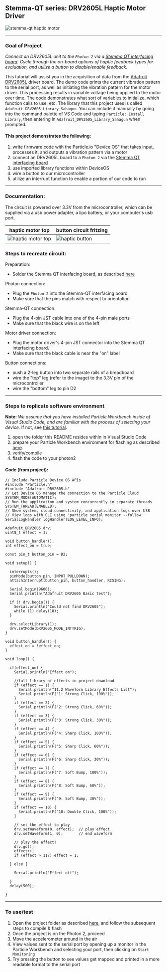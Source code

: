 ## Stemma-QT series: DRV2605L Haptic Motor Driver

![stemma-qt haptic motor](2605_persp.JPG)

---

### Goal of Project 

*Connect an DRV2605L unit to the `Photon 2` via a [Stemma QT interfacing board](https://www.adafruit.com/product/2305).  Cycle through the on-board options of haptic feedback types for evaluation, and utilize a button to disable/enable feedback.*

This tutorial will assist you in the acquisition of data from the [Adafruit DRV2605L](https://www.adafruit.com/product/3886) driver board.  The demo code prints the current vibration pattern to the serial port, as well as initiating the vibration pattern for the motor driver.  This processing results in variable voltage being applied to the motor over time.  The code demonstrates what sort of variables to initialize, which function calls to use, etc.  The library that this project uses is called `Adafruit_DRV2605_Library_Sahagun`.  You can include it manually by going into the command palette of VS Code and typing `Particle: Install Library`, then entering in `Adafruit_DRV2605_Library_Sahagun` when prompted.

#### This project demonstrates the following:

1. write firmware code with the Particle.io "Device OS" that takes input, processes it, and outputs a vibration pattern via a motor
1. connect an DRV2605L board to a `Photon 2` via the [Stemma QT interfacing board](https://www.adafruit.com/product/4515)
1. use imported library functions within DeviceOS
1. wire a button to our microcontroller
1. utilize an interrupt function to enable a portion of our code to run

---

### Documentation: 

The circuit is powered over 3.3V from the microcontroller, which can be supplied via a usb power adapter, a lipo battery, or your computer's usb port.

haptic motor top| button circuit fritzing
--- | ---
![haptic motor top](2605_top.JPG) | ![haptic button](haptic_motor.png) 

### Steps to recreate circuit:

Preparation:

- Solder the Stemma QT interfacing board, as described [here](https://www.youtube.com/watch?v=DHG7GmUL8wM&ab_channel=loopstick)

Photon connection:

- Plug the `Photon 2` into the Stemma-QT interfacing board
- Make sure that the pins match with respect to orientation

Stemma-QT connection:

- Plug the 4-pin JST cable into one of the 4-pin male ports
- Make sure that the black wire is on the left

Motor driver connection:

- Plug the motor driver's 4-pin JST connector into the Stemma QT interfacing board.  
- Make sure that the black cable is near the "on" label

Button connections:

- push a 2-leg button into two separate rails of a breadboard
- wire the "top" leg (refer to the image) to the 3.3V pin of the microcontroller
- wire the "bottom" leg to pin D2

---

### Steps to replicate software environment

**Note:** *We assume that you have installed Particle Workbench inside of Visual Studio Code, and are familiar with the process of selecting your device.*  If not, see [this tutorial](https://github.com/Berkeley-MDes/tdf-fa24-equilet/blob/main/_tutorials/installation_compilation/p2_pw_tutorial/README.md).

1. open the folder this README resides within in Visual Studio Code
1. prepare your Particle Workbench environment for flashing as described [here](https://github.com/Berkeley-MDes/24f-desinv-202/wiki/Particle-Workbench#setting-a-project-up).
1. verify/compile
1. flash the code to your photon2 

#### Code (from project):

```
// Include Particle Device OS APIs
#include "Particle.h"
#include "Adafruit_DRV2605.h"
// Let Device OS manage the connection to the Particle Cloud
SYSTEM_MODE(AUTOMATIC);
// Run the application and system concurrently in separate threads
SYSTEM_THREAD(ENABLED);
// Show system, cloud connectivity, and application logs over USB
// View logs with CLI using 'particle serial monitor --follow'
SerialLogHandler logHandler(LOG_LEVEL_INFO);

Adafruit_DRV2605 drv;
uint8_t effect = 1;

void button_handler();
int effect_on = true;

const pin_t button_pin = D2;

void setup() {
  
  interrupts();
  pinMode(button_pin, INPUT_PULLDOWN);
  attachInterrupt(button_pin, button_handler, RISING);

  Serial.begin(9600);
  Serial.println("Adafruit DRV2605 Basic test");
  
  if (! drv.begin()) {
    Serial.println("Could not find DRV2605");
    while (1) delay(10);
  }
 
  drv.selectLibrary(1);  
  drv.setMode(DRV2605_MODE_INTTRIG); 
}

void button_handler() {
  effect_on = !effect_on;
}

void loop() {

  if(effect_on) {
    Serial.println("Effect on");

	//full library of effects in project download
    if (effect == 1) {
      Serial.println("11.2 Waveform Library Effects List");
      Serial.println(F("1: Strong Click, 100%"));
    }
    if (effect == 2) {
      Serial.println(F("2: Strong Click, 60%"));
    }
    if (effect == 3) {
      Serial.println(F("3: Strong Click, 30%"));
    }
    if (effect == 4) {
      Serial.println(F("4: Sharp Click, 100%"));
    }
    if (effect == 5) {
      Serial.println(F("5: Sharp Click, 60%"));
    }
    if (effect == 6) {
      Serial.println(F("6: Sharp Click, 30%"));
    }
    if (effect == 7) {
      Serial.println(F("7: Soft Bump, 100%"));
    }
    if (effect == 8) {
      Serial.println(F("8: Soft Bump, 60%"));
    }
    if (effect == 9) {
      Serial.println(F("9: Soft Bump, 30%"));
    }
    if (effect == 10) {
      Serial.println(F("10: Double Click, 100%"));
    }
    
    // set the effect to play
    drv.setWaveform(0, effect);  // play effect 
    drv.setWaveform(1, 0);       // end waveform

    // play the effect!
    drv.go();
    effect++;
    if (effect > 117) effect = 1;

  } else {

    Serial.println("Effect off");

  }
  delay(500);
 
}
```

---

### To use/test

1. Open the project folder as described [here](https://github.com/Berkeley-MDes/24f-desinv-202/wiki/Particle-Workbench#open-an-existing-project-in-vs-code), and follow the subsequent steps to compile & flash
1. Once the project is on the Photon 2, proceed
1. Move the accelerometer around in the air
1. View values sent to the serial port by opening up a monitor in the Particle Workbench and selecting your port, then clicking on `Start Monitoring`
1. Try pressing the button to see values get mapped and printed in a more readable format to the serial port
